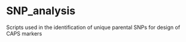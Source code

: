 # SNP_analysis
Scripts used in the identification of unique parental SNPs for design of CAPS markers
